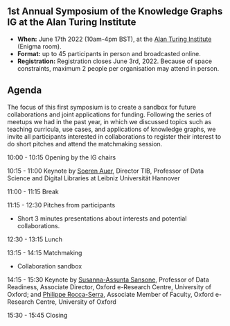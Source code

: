 ## 1st Annual Symposium of the Knowledge Graphs IG at the Alan Turing Institute

- **When:** June 17th 2022 (10am-4pm BST), at the [Alan Turing Institute](https://www.turing.ac.uk/research/interest-groups/knowledge-graphs) (Enigma room).
- **Format:** up to 45 participants in person and broadcasted online.
- **Registration:** Registration closes June 3rd, 2022. Because of space constraints, maximum 2 people per organisation may attend in person. 

## Agenda

The focus of this first symposium is to create a sandbox for future collaborations and joint applications for funding. 
Following the series of meetups we had in the past year, in which we discussed topics such as teaching curricula, use cases, and applications of knowledge graphs, 
we invite all participants interested in collaborations to register their interest to do short pitches and attend the matchmaking session.

10:00 - 10:15 Opening by the IG chairs

10:15 - 11:00 Keynote by [Soeren Auer](https://www.tib.eu/en/research-development/research-groups-and-labs/data-science-digital-libraries/staff/soeren-auer), Director TIB, Professor of Data Science and Digital Libraries at Leibniz Universität Hannover

11:00 - 11:15 Break

11:15 - 12:30 Pitches from participants
- Short 3 minutes presentations about interests and potential collaborations.

12:30 - 13:15 Lunch

13:15 - 14:15 Matchmaking
- Collaboration sandbox

14:15 - 15:30 Keynote by [Susanna-Assunta Sansone](https://eng.ox.ac.uk/people/susanna-assunta-sansone/), Professor of Data Readiness, Associate Director, Oxford e-Research Centre, University of Oxford; 
and [Philippe Rocca-Serra](https://eng.ox.ac.uk/people/philippe-rocca-serra/), Associate Member of Faculty, Oxford e-Research Centre, University of Oxford

15:30 - 15:45 Closing



